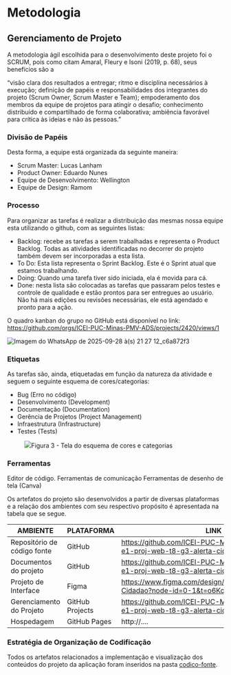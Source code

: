 
# Metodologia



## Gerenciamento de Projeto
A metodologia ágil escolhida para o desenvolvimento deste projeto foi o SCRUM, pois como citam Amaral, Fleury e Isoni (2019, p. 68), seus benefícios são a

“visão clara dos resultados a entregar; ritmo e disciplina necessários à execução; definição de papéis e responsabilidades dos integrantes do projeto (Scrum Owner, Scrum Master e Team); empoderamento dos membros da equipe de projetos para atingir o desafio; conhecimento distribuído e compartilhado de forma colaborativa; ambiência favorável para crítica às ideias e não às pessoas.”

### Divisão de Papéis

Desta forma, a equipe está organizada da seguinte maneira:

- Scrum Master: Lucas Lanham
- Product Owner: Eduardo Nunes
- Equipe de Desenvolvimento: Wellington 
- Equipe de Design: Ramom



### Processo

Para organizar as tarefas é realizar a distribuição das mesmas nossa equipe esta utilizando o github, com as seguintes listas:

- Backlog: recebe as tarefas a serem trabalhadas e representa o Product Backlog. Todas as atividades identificadas no decorrer do projeto também devem ser incorporadas a esta lista. 
- To Do: Esta lista representa o Sprint Backlog. Este é o Sprint atual que estamos trabalhando. 
- Doing: Quando uma tarefa tiver sido iniciada, ela é movida para cá. 
- Done: nesta lista são colocadas as tarefas que passaram pelos testes e controle de qualidade e estão prontos para ser entregues ao usuário. Não há mais edições ou revisões necessárias, ele está agendado e pronto para a ação.



O quadro kanban do grupo no GitHub está disponível no link: https://github.com/orgs/ICEI-PUC-Minas-PMV-ADS/projects/2420/views/1 


![Imagem do WhatsApp de 2025-09-28 à(s) 21 27 12_c6a872f3](https://github.com/user-attachments/assets/782c4d5c-be2a-4040-a2e8-71be9de4faee)


### Etiquetas
<p>As tarefas são, ainda, etiquetadas em função da natureza da atividade e seguem o seguinte esquema de cores/categorias:</p>

<ul>
  <li>Bug (Erro no código)</li>
  <li>Desenvolvimento (Development)</li>
  <li>Documentação (Documentation)</li>
  <li>Gerência de Projetos (Project Management)</li>
  <li>Infraestrutura (Infrastructure)</li>
  <li>Testes (Tests)</li>
</ul>

<figure> 
  <img src="https://user-images.githubusercontent.com/100447878/164068979-9eed46e1-9b44-461e-ab88-c2388e6767a1.png"
    <figcaption>Figura 3 - Tela do esquema de cores e categorias</figcaption>
</figure> 
  
### Ferramentas

Editor de código.
Ferramentas de comunicação
Ferramentas de desenho de tela (Canva)

Os artefatos do projeto são desenvolvidos a partir de diversas plataformas e a relação dos ambientes com seu respectivo propósito é apresentada na tabela que se segue.

| AMBIENTE                            | PLATAFORMA                         | LINK DE ACESSO                         |
|-------------------------------------|------------------------------------|----------------------------------------|
| Repositório de código fonte         | GitHub                             | https://github.com/ICEI-PUC-Minas-PMV-ADS/pmv-ads-2025-2-e1-proj-web-t8-g3-alerta-cidadao/blob/main/README.md                           |
| Documentos do projeto               | GitHub                             | https://github.com/ICEI-PUC-Minas-PMV-ADS/pmv-ads-2025-2-e1-proj-web-t8-g3-alerta-cidadao/blob/main                            |
| Projeto de Interface                | Figma                              | https://www.figma.com/design/QWHHocQ4LCPi8DVwVg7Qfj/Alerta-Cidadao?node-id=0-1&t=o6KcNZel4cGQwlCn-1                             |
| Gerenciamento do Projeto            | GitHub Projects                    | https://github.com/ICEI-PUC-Minas-PMV-ADS/pmv-ads-2025-2-e1-proj-web-t8-g3-alerta-cidadao/tree/main                           |
| Hospedagem                          | GitHub Pages                       | http://....                            |


### Estratégia de Organização de Codificação 

Todos os artefatos relacionados a implementação e visualização dos conteúdos do projeto da aplicação foram inseridos na pasta [codico-fonte](https://github.com/ICEI-PUC-Minas-PMV-ADS/pmv-ads-2025-2-e1-proj-web-t8-g3-alerta-cidadao/tree/main/codigo-fonte/).



